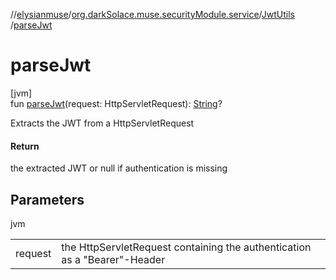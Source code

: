 //[elysianmuse](../../../index.md)/[org.darkSolace.muse.securityModule.service](../index.md)/[JwtUtils](index.md)
/[parseJwt](parse-jwt.md)

# parseJwt

[jvm]\
fun [parseJwt](parse-jwt.md)(request:
HttpServletRequest): [String](https://kotlinlang.org/api/latest/jvm/stdlib/kotlin/-string/index.html)?

Extracts the JWT from a HttpServletRequest

#### Return

the extracted JWT or null if authentication is missing

## Parameters

jvm

| | |
|---|---|
| request | the HttpServletRequest containing the authentication as a "Bearer"-Header |
